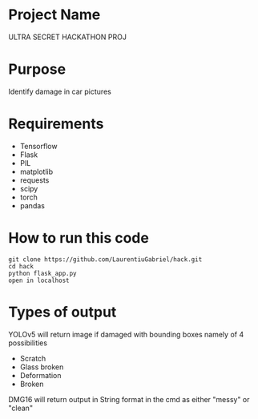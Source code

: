# Project Name
ULTRA SECRET HACKATHON PROJ

# Purpose
Identify damage in car pictures

# Requirements
- Tensorflow
- Flask
- PIL
- matplotlib
- requests
- scipy
- torch
- pandas

# How to run this code
```
git clone https://github.com/LaurentiuGabriel/hack.git
cd hack
python flask_app.py
open in localhost
```

# Types of output
YOLOv5 will return image if damaged with bounding boxes namely of 4 possibilities 
- Scratch
- Glass broken
- Deformation
- Broken

DMG16 will return output in String format in the cmd as either "messy" or "clean"
